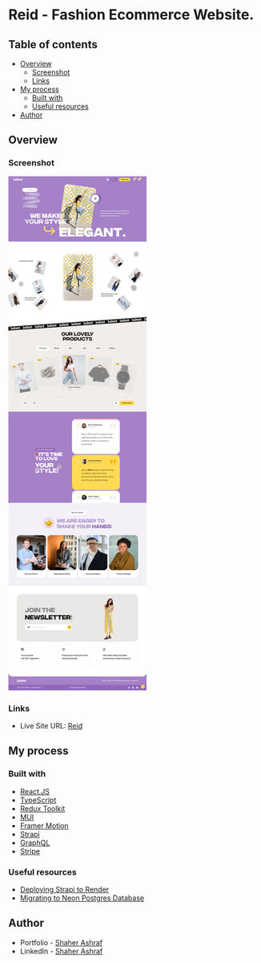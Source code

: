 # Reid - Fashion Ecommerce Website.

## Table of contents

- [Overview](#overview)
  - [Screenshot](#screenshot)
  - [Links](#links)
- [My process](#my-process)
  - [Built with](#built-with)
  - [Useful resources](#useful-resources)
- [Author](#author)

## Overview

### Screenshot

![](./frontend/public/assets/Screenshot.png)

### Links

- Live Site URL: [Reid](https://reid-store.vercel.app/)

## My process

### Built with

- [React.JS](https://react.dev/)
- [TypeScript](https://www.typescriptlang.org/)
- [Redux Toolkit](https://redux-toolkit.js.org/)
- [MUI](https://mui.com/)
- [Framer Motion](https://www.framer.com/motion/)
- [Strapi](https://strapi.io/)
- [GraphQL](https://graphql.org/)
- [Stripe](https://stripe.com/)

### Useful resources

- [Deploying Strapi to Render](https://youtu.be/lBQxrvLFnII?si=PAoy3AVcyPiXbgKp)
- [Migrating to Neon Postgres Database](https://youtu.be/duMr6MTViUY?si=prMXnlS9Uxk-h33Q)

## Author

- Portfolio - [Shaher Ashraf](https://thegoat7.netlify.app/)
- LinkedIn - [Shaher Ashraf](https://www.linkedin.com/in/shaher88223/)

